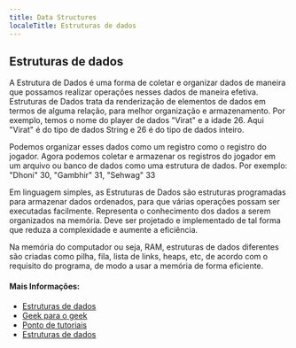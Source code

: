 ```yaml
---
title: Data Structures
localeTitle: Estruturas de dados
---
```

## Estruturas de dados

A Estrutura de Dados é uma forma de coletar e organizar dados de maneira que possamos realizar operações nesses dados de maneira efetiva. Estruturas de Dados trata da renderização de elementos de dados em termos de alguma relação, para melhor organização e armazenamento. Por exemplo, temos o nome do player de dados "Virat" e a idade 26. Aqui "Virat" é do tipo de dados String e 26 é do tipo de dados inteiro.

Podemos organizar esses dados como um registro como o registro do jogador. Agora podemos coletar e armazenar os registros do jogador em um arquivo ou banco de dados como uma estrutura de dados. Por exemplo: "Dhoni" 30, "Gambhir" 31, "Sehwag" 33

Em linguagem simples, as Estruturas de Dados são estruturas programadas para armazenar dados ordenados, para que várias operações possam ser executadas facilmente. Representa o conhecimento dos dados a serem organizados na memória. Deve ser projetado e implementado de tal forma que reduza a complexidade e aumente a eficiência.

Na memória do computador ou seja, RAM, estruturas de dados diferentes são criadas como pilha, fila, lista de links, heaps, etc, de acordo com o requisito do programa, de modo a usar a memória de forma eficiente.

#### Mais Informações:

*   [Estruturas de dados](http://www.studytonight.com/data-structures/introduction-to-data-structures)
*   [Geek para o geek](http://www.geeksforgeeks.org/data-structures/)
*   [Ponto de tutoriais](https://www.tutorialspoint.com/data_structures_algorithms/data_structure_overview.htm)
*   [Estruturas de dados](http://www.studytonight.com/data-structures/introduction-to-data-structures)